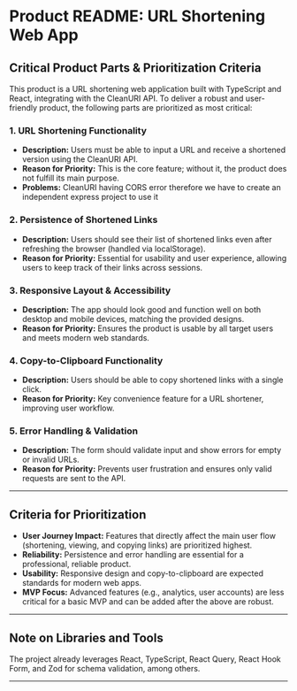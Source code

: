 # Product README: URL Shortening Web App

## Critical Product Parts & Prioritization Criteria

This product is a URL shortening web application built with TypeScript and React, integrating with the CleanURI API. To deliver a robust and user-friendly product, the following parts are prioritized as most critical:

### 1. URL Shortening Functionality

- **Description:** Users must be able to input a URL and receive a shortened version using the CleanURI API.
- **Reason for Priority:** This is the core feature; without it, the product does not fulfill its main purpose.
- **Problems:** CleanURI having CORS error therefore we have to create an independent express project to use it

### 2. Persistence of Shortened Links

- **Description:** Users should see their list of shortened links even after refreshing the browser (handled via localStorage).
- **Reason for Priority:** Essential for usability and user experience, allowing users to keep track of their links across sessions.

### 3. Responsive Layout & Accessibility

- **Description:** The app should look good and function well on both desktop and mobile devices, matching the provided designs.
- **Reason for Priority:** Ensures the product is usable by all target users and meets modern web standards.

### 4. Copy-to-Clipboard Functionality

- **Description:** Users should be able to copy shortened links with a single click.
- **Reason for Priority:** Key convenience feature for a URL shortener, improving user workflow.

### 5. Error Handling & Validation

- **Description:** The form should validate input and show errors for empty or invalid URLs.
- **Reason for Priority:** Prevents user frustration and ensures only valid requests are sent to the API.

---

## Criteria for Prioritization

- **User Journey Impact:** Features that directly affect the main user flow (shortening, viewing, and copying links) are prioritized highest.
- **Reliability:** Persistence and error handling are essential for a professional, reliable product.
- **Usability:** Responsive design and copy-to-clipboard are expected standards for modern web apps.
- **MVP Focus:** Advanced features (e.g., analytics, user accounts) are less critical for a basic MVP and can be added after the above are robust.

---

## Note on Libraries and Tools

The project already leverages React, TypeScript, React Query, React Hook Form, and Zod for schema validation, among others.

---
